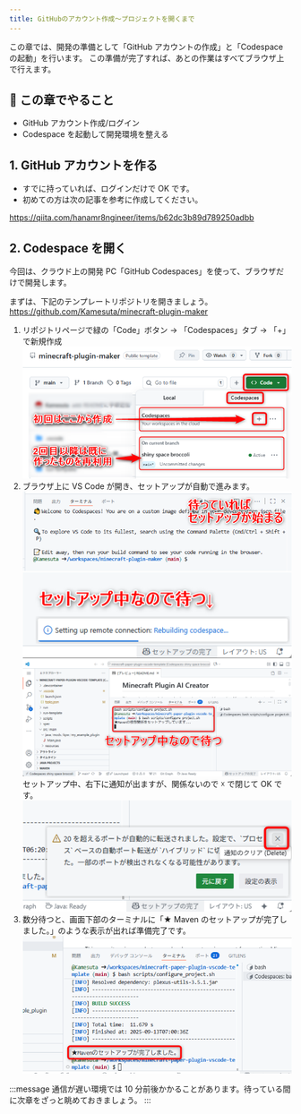 ```yaml
---
title: GitHubのアカウント作成～プロジェクトを開くまで
---
```


この章では、開発の準備として「GitHub アカウントの作成」と「Codespace の起動」を行います。
この準備が完了すれば、あとの作業はすべてブラウザ上で行えます。

## 🎯 この章でやること

- GitHub アカウント作成/ログイン
- Codespace を起動して開発環境を整える

## 1. GitHub アカウントを作る

- すでに持っていれば、ログインだけで OK です。
- 初めての方は次の記事を参考に作成してください。

https://qiita.com/hanamr8ngineer/items/b62dc3b89d789250adbb

## 2. Codespace を開く

今回は、クラウド上の開発 PC「GitHub Codespaces」を使って、ブラウザだけで開発します。

まずは、下記のテンプレートリポジトリを開きましょう。
https://github.com/Kamesuta/minecraft-plugin-maker

1. リポジトリページで緑の「Code」ボタン → 「Codespaces」タブ → 「+」で新規作成  
   ![](/images/minecraft-plugin-tutorial/github-to-codespaces/codespace-create.png)
2. ブラウザ上に VS Code が開き、セットアップが自動で進みます。  
   ![](/images/minecraft-plugin-tutorial/github-to-codespaces/codespace-welcome.png)  
   ![](/images/minecraft-plugin-tutorial/github-to-codespaces/codespace-build-image.png)  
   ![](/images/minecraft-plugin-tutorial/github-to-codespaces/codespace-setup-wait.png)  
   セットアップ中、右下に通知が出ますが、関係ないので ☓ で閉じて OK です。
   ![](/images/minecraft-plugin-tutorial/github-to-codespaces/notification-close.png)
3. 数分待つと、画面下部のターミナルに「★ Maven のセットアップが完了しました。」のような表示が出れば準備完了です。  
   ![](/images/minecraft-plugin-tutorial/github-to-codespaces/maven-setup-complete.png)

:::message
通信が遅い環境では 10 分前後かかることがあります。待っている間に次章をざっと眺めておきましょう。
:::
